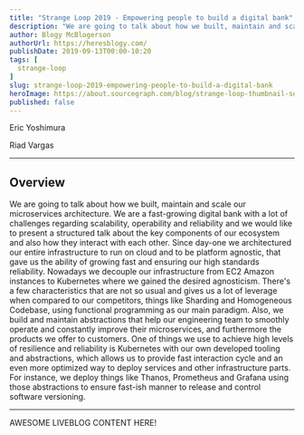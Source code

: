```yaml
---
title: "Strange Loop 2019 - Empowering people to build a digital bank"
description: "We are going to talk about how we built, maintain and scale our microservices architecture. We are a fast-growing digital bank with a lot of challenges regarding scalability, operability and reliability and we would like to present a structured talk about the key components of our ecosystem and also how they interact with each other. Since day-one we architectured our entire infrastructure to run on cloud and to be platform agnostic, that gave us the ability of growing fast and ensuring our high standards reliability. Nowadays we decouple our infrastructure from EC2 Amazon instances to Kubernetes where we gained the desired agnosticism. There's a few characteristics that are not so usual and gives us a lot of leverage when compared to our competitors, things like Sharding and Homogeneous Codebase, using functional programming as our main paradigm. Also, we build and maintain abstractions that help our engineering team to smoothly operate and constantly improve their microservices, and furthermore the products we offer to customers. One of things we use to achieve high levels of resilience and reliability is Kubernetes with our own developed tooling and abstractions, which allows us to provide fast interaction cycle and an even more optimized way to deploy services and other infrastructure parts. For instance, we deploy things like Thanos, Prometheus and Grafana using those abstractions to ensure fast-ish manner to release and control software versioning."
author: Blogy McBlogerson
authorUrl: https://heresblogy.com/
publishDate: 2019-09-13T00:00-10:20
tags: [
  strange-loop
]
slug: strange-loop-2019-empowering-people-to-build-a-digital-bank
heroImage: https://about.sourcegraph.com/blog/strange-loop-thumbnail-square-v2.jpg
published: false
---
```


<div className="container p-0 liveblog-presenters d-flex w-100 text-center">
  <div className="row m-0 w-100">
      <p className=" mr-6 m-0">
        <span className="liveblog-presenters__name">Eric Yoshimura</span>
        <a href="https://twitter.com/ericyoshimura_" target="_blank" title="Twitter"><i className="fa fa-twitter pr-2"></i></a>
        <a href="https://github.com/ericyoshimura" target="_blank" title="GitHub"><i className="fa fa-github pr-2"></i></a>
      </p>
  <p className=" mr-6 m-0">
        <span className="liveblog-presenters__name">Riad Vargas</span>
        <a href="https://twitter.com/riadvargas" target="_blank" title="Twitter"><i className="fa fa-twitter pr-2"></i></a>
        <a href="https://github.com/riadvargas" target="_blank" title="GitHub"><i className="fa fa-github pr-2"></i></a>
      </p>
  </div>
</div>

---

## Overview

We are going to talk about how we built, maintain and scale our microservices architecture. We are a fast-growing digital bank with a lot of challenges regarding scalability, operability and reliability and we would like to present a structured talk about the key components of our ecosystem and also how they interact with each other. Since day-one we architectured our entire infrastructure to run on cloud and to be platform agnostic, that gave us the ability of growing fast and ensuring our high standards reliability. Nowadays we decouple our infrastructure from EC2 Amazon instances to Kubernetes where we gained the desired agnosticism. There's a few characteristics that are not so usual and gives us a lot of leverage when compared to our competitors, things like Sharding and Homogeneous Codebase, using functional programming as our main paradigm. Also, we build and maintain abstractions that help our engineering team to smoothly operate and constantly improve their microservices, and furthermore the products we offer to customers. One of things we use to achieve high levels of resilience and reliability is Kubernetes with our own developed tooling and abstractions, which allows us to provide fast interaction cycle and an even more optimized way to deploy services and other infrastructure parts. For instance, we deploy things like Thanos, Prometheus and Grafana using those abstractions to ensure fast-ish manner to release and control software versioning.

---

AWESOME LIVEBLOG CONTENT HERE!
